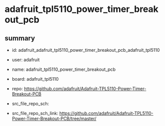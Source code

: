 # adafruit_tpl5110_power_timer_breakout_pcb
 
## summary 
* id: adafruit_adafruit_tpl5110_power_timer_breakout_pcb_adafruit_tpl5110
* user: adafruit
* name: adafruit_tpl5110_power_timer_breakout_pcb
* board: adafruit_tpl5110
* repo: https://github.com/adafruit/Adafruit-TPL5110-Power-Timer-Breakout-PCB



* src_file_repo_sch: 
* src_file_repo_sch_link: https://github.com/adafruit/Adafruit-TPL5110-Power-Timer-Breakout-PCB/tree/master/






